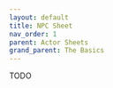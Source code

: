 ```yaml
---
layout: default
title: NPC Sheet
nav_order: 1
parent: Actor Sheets
grand_parent: The Basics
---
```

TODO

